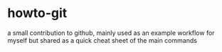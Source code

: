 # howto-git

a small contribution to github, mainly used as an example workflow for myself but shared as a quick cheat sheet of the main commands
